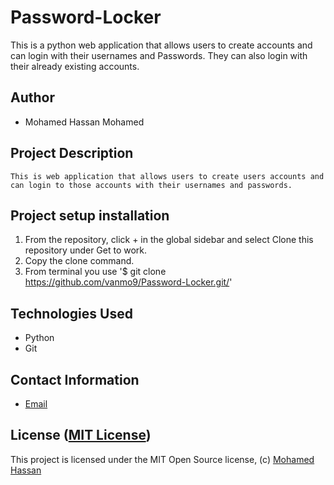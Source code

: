 # Password-Locker

This is a python web application that allows users to create accounts and can login with their usernames and Passwords. They can also login with their already existing accounts.

## Author

*   Mohamed Hassan Mohamed

## Project Description

    This is web application that allows users to create users accounts and can login to those accounts with their usernames and passwords.

## Project setup  installation

1.  From the repository, click + in the global sidebar and select Clone this repository under Get to work.
2.  Copy the clone command.
3.  From terminal you use
    '$ git clone <https://github.com/vanmo9/Password-Locker.git/>'

## Technologies Used

* Python
* Git  


## Contact Information

*   [Email](vanmowha@gmail.com)


## License ([MIT License]( https://github.com/vanmo9/Password-Locker/blob/master/LICENSE ))
This project is licensed under the MIT Open Source license, (c) [Mohamed Hassan]( )
